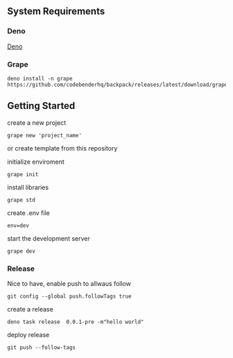 

## System Requirements
### Deno
[Deno](https://deno.land/manual@v1.29.1/getting_started/installation)

### Grape
```
deno install -n grape https://github.com/codebenderhq/backpack/releases/latest/download/grape.js
```

## Getting Started

create a new project 
```
grape new 'project_name'
```

or create template from this repository

initialize enviroment
```
grape init
```

install libraries
```
grape std
```
create .env file 
```
env=dev
```
start the development server
```
grape dev
```

### Release

Nice to have, enable push to allwaus follow
```
git config --global push.followTags true
```

create a release
```
deno task release  0.0.1-pre -m"hello world"
```

deploy release
```
git push --follow-tags
```



